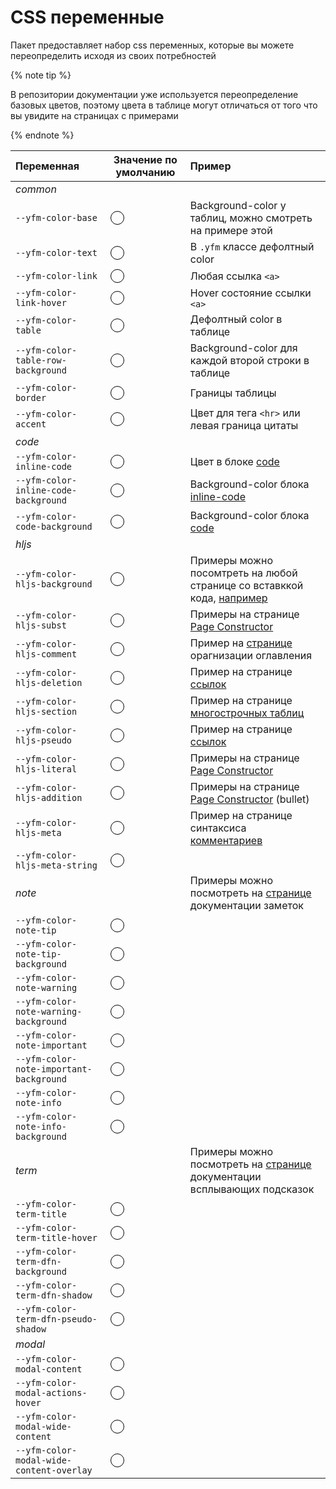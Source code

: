 # CSS переменные

Пакет предоставляет набор css переменных, которые вы можете переопределить исходя из своих потребностей

{% note tip %}

В репозитории документации уже используется переопределение базовых цветов, поэтому цвета в таблице могут отличаться от того что вы увидите на страницах с примерами

{% endnote %}


| Переменная | Значение по умолчанию | Пример |
| :--------- | :-------------------: | :----- |
| _common_ | | |
|`--yfm-color-base` | <span style="display:block;background-color:var(--yfm-color-base-private);width:20px;height:20px;border: 0.5px solid black;border-radius: 50%;" /> | Background-color у таблиц, можно смотреть на примере этой |
`--yfm-color-text` | <span style="display:block;background-color:var(--yfm-color-text-private);width:20px;height:20px;border: 0.5px solid black;border-radius: 50%;" /> | В `.yfm` классе дефолтный color |
`--yfm-color-link` | <span style="display:block;background-color:var(--yfm-color-link-private);width:20px;height:20px;border: 0.5px solid black;border-radius: 50%;" /> | Любая ссылка `<a>` |
`--yfm-color-link-hover` | <span style="display:block;background-color:var(--yfm-color-link-hover-private);width:20px;height:20px;border: 0.5px solid black;border-radius: 50%;" /> | Hover состояние ссылки `<a>` |
`--yfm-color-table` | <span style="display:block;background-color:var(--yfm-color-table-private);width:20px;height:20px;border: 0.5px solid black;border-radius: 50%;" /> | Дефолтный color в таблице |
`--yfm-color-table-row-background` | <span style="display:block;background-color:var(--yfm-color-table-row-background-private);width:20px;height:20px;border: 0.5px solid black;border-radius: 50%;" /> | Background-color для каждой второй строки в таблице |
`--yfm-color-border` | <span style="display:block;background-color:var(--yfm-color-border-private);width:20px;height:20px;border: 0.5px solid black;border-radius: 50%;" /> | Границы таблицы |
`--yfm-color-accent` | <span style="display:block;background-color:var(--yfm-color-accent-private);width:20px;height:20px;border: 0.5px solid black;border-radius: 50%;" /> | Цвет для тега `<hr>` или левая граница цитаты |
| _code_ | | |
`--yfm-color-inline-code` | <span style="display:block;background-color:var(--yfm-color-inline-code-private);width:20px;height:20px;border: 0.5px solid black;border-radius: 50%;" /> | Цвет в блоке [code](../../syntax/code.md)|
`--yfm-color-inline-code-background` | <span style="display:block;background-color:var(--yfm-color-inline-code-background-private);width:20px;height:20px;border: 0.5px solid black;border-radius: 50%;" /> | Background-color блока [inline-code](../../syntax/code.md#inline) |
`--yfm-color-code-background` | <span style="display:block;background-color:var(--yfm-color-code-background-private);width:20px;height:20px;border: 0.5px solid black;border-radius: 50%;" /> | Background-color блока [code](../../syntax/code.md#block) |
| _hljs_ | | |
`--yfm-color-hljs-background` | <span style="display:block;background-color:var(--yfm-color-hljs-background-private);width:20px;height:20px;border: 0.5px solid black;border-radius: 50%;" /> | Примеры можно посомтреть на любой странице со вставккой кода, [например](../../syntax/base.md) |
`--yfm-color-hljs-subst` | <span style="display:block;background-color:var(--yfm-color-hljs-subst-private);width:20px;height:20px;border: 0.5px solid black;border-radius: 50%;" /> | Примеры на странице [Page Constructor](../../project/page-constructor.md) |
`--yfm-color-hljs-comment` | <span style="display:block;background-color:var(--yfm-color-hljs-comment-private);width:20px;height:20px;border: 0.5px solid black;border-radius: 50%;" /> | Пример на [странице](../../project//toc.md#includes) орагнизации оглавления |
`--yfm-color-hljs-deletion` | <span style="display:block;background-color:var(--yfm-color-hljs-deletion-private);width:20px;height:20px;border: 0.5px solid black;border-radius: 50%;" /> | Пример на странице [ссылок](../../syntax/links.md#formatting) |
`--yfm-color-hljs-section` | <span style="display:block;background-color:var(--yfm-color-hljs-section-private);width:20px;height:20px;border: 0.5px solid black;border-radius: 50%;" /> | Пример на странице [многострочных таблиц](../../syntax/tables/multiline.md#multirow) |
`--yfm-color-hljs-pseudo` | <span style="display:block;background-color:var(--yfm-color-hljs-pseudo-private);width:20px;height:20px;border: 0.5px solid black;border-radius: 50%;" /> | Пример на странице [ссылок](../../syntax/links.md#formatting) |
`--yfm-color-hljs-literal` | <span style="display:block;background-color:var(--yfm-color-hljs-literal-private);width:20px;height:20px;border: 0.5px solid black;border-radius: 50%;" /> | Примеры на странице [Page Constructor](../../project/page-constructor.md) |
`--yfm-color-hljs-addition` | <span style="display:block;background-color:var(--yfm-color-hljs-addition-private);width:20px;height:20px;border: 0.5px solid black;border-radius: 50%;" /> | Примеры на странице [Page Constructor](../../project/page-constructor.md) (bullet) |
`--yfm-color-hljs-meta` | <span style="display:block;background-color:var(--yfm-color-hljs-meta-private);width:20px;height:20px;border: 0.5px solid black;border-radius: 50%;" /> | Пример на странице синтаксиса [комментариев](../../syntax/meta.md#meta) |
`--yfm-color-hljs-meta-string` | <span style="display:block;background-color:var(--yfm-color-hljs-meta-string-private);width:20px;height:20px;border: 0.5px solid black;border-radius: 50%;" />
| _note_ | | Примеры можно посмотреть на [странице](../../syntax/notes.md) документации заметок |
`--yfm-color-note-tip` | <span style="display:block;background-color:var(--yfm-color-note-tip-private);width:20px;height:20px;border: 0.5px solid black;border-radius: 50%;" />
`--yfm-color-note-tip-background` | <span style="display:block;background-color:var(--yfm-color-note-tip-background-private);width:20px;height:20px;border: 0.5px solid black;border-radius: 50%;" />
`--yfm-color-note-warning` | <span style="display:block;background-color:var(--yfm-color-note-warning-private);width:20px;height:20px;border: 0.5px solid black;border-radius: 50%;" />
`--yfm-color-note-warning-background` | <span style="display:block;background-color:var(--yfm-color-note-warning-background-private);width:20px;height:20px;border: 0.5px solid black;border-radius: 50%;" />
`--yfm-color-note-important` | <span style="display:block;background-color:var(--yfm-color-note-important-private);width:20px;height:20px;border: 0.5px solid black;border-radius: 50%;" />
`--yfm-color-note-important-background` | <span style="display:block;background-color:var(--yfm-color-note-important-background-private);width:20px;height:20px;border: 0.5px solid black;border-radius: 50%;" />
`--yfm-color-note-info` | <span style="display:block;background-color:var(--yfm-color-note-info-private);width:20px;height:20px;border: 0.5px solid black;border-radius: 50%;" />
`--yfm-color-note-info-background` | <span style="display:block;background-color:var(--yfm-color-note-info-background-private);width:20px;height:20px;border: 0.5px solid black;border-radius: 50%;" />
| _term_ | | Примеры можно посмотреть на [странице](../../syntax/term.md) документации всплывающих подсказок|
`--yfm-color-term-title` | <span style="display:block;background-color:var(--yfm-color-term-title-private);width:20px;height:20px;border: 0.5px solid black;border-radius: 50%;" />
`--yfm-color-term-title-hover` | <span style="display:block;background-color:var(--yfm-color-term-title-hover-private);width:20px;height:20px;border: 0.5px solid black;border-radius: 50%;" />
`--yfm-color-term-dfn-background` | <span style="display:block;background-color:var(--yfm-color-term-dfn-background-private);width:20px;height:20px;border: 0.5px solid black;border-radius: 50%;" />
`--yfm-color-term-dfn-shadow` | <span style="display:block;background-color:var(--yfm-color-term-dfn-shadow-private);width:20px;height:20px;border: 0.5px solid black;border-radius: 50%;" />
`--yfm-color-term-dfn-pseudo-shadow` | <span style="display:block;background-color:var(--yfm-color-term-dfn-pseudo-shadow-private);width:20px;height:20px;border: 0.5px solid black;border-radius: 50%;" />
| _modal_ | | |
`--yfm-color-modal-content` | <span style="display:block;background-color:var(--yfm-color-modal-content-private);width:20px;height:20px;border: 0.5px solid black;border-radius: 50%;" />
`--yfm-color-modal-actions-hover` | <span style="display:block;background-color:var(--yfm-color-modal-actions-hover-private);width:20px;height:20px;border: 0.5px solid black;border-radius: 50%;" />
`--yfm-color-modal-wide-content` | <span style="display:block;background-color:var(--yfm-color-modal-wide-content-private);width:20px;height:20px;border: 0.5px solid black;border-radius: 50%;" />
`--yfm-color-modal-wide-content-overlay` | <span style="display:block;background-color:var(--yfm-color-modal-wide-content-overlay-private);width:20px;height:20px;border: 0.5px solid black;border-radius: 50%;" />